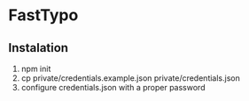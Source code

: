 # FastTypo

## Instalation
1. npm init
2. cp private/credentials.example.json private/credentials.json
3. configure credentials.json with a proper password
